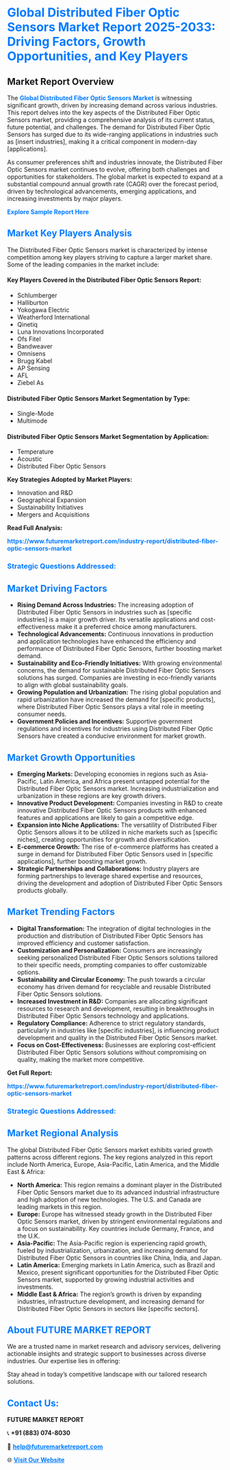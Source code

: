 <h1 style="color: #007BFF;">Global Distributed Fiber Optic Sensors Market Report 2025-2033: Driving Factors, Growth Opportunities, and Key Players</h1>

<section id="overview">
<h2>Market Report Overview</h2>
<p>The <a href="https://www.futuremarketreport.com/industry-report/distributed-fiber-optic-sensors-market" style="color: #007BFF; text-decoration: none;"><strong>Global Distributed Fiber Optic Sensors Market</strong></a> is witnessing significant growth, driven by increasing demand across various industries. This report delves into the key aspects of the Distributed Fiber Optic Sensors market, providing a comprehensive analysis of its current status, future potential, and challenges. The demand for Distributed Fiber Optic Sensors has surged due to its wide-ranging applications in industries such as [insert industries], making it a critical component in modern-day [applications].</p>
<p>As consumer preferences shift and industries innovate, the Distributed Fiber Optic Sensors market continues to evolve, offering both challenges and opportunities for stakeholders. The global market is expected to expand at a substantial compound annual growth rate (CAGR) over the forecast period, driven by technological advancements, emerging applications, and increasing investments by major players.</p>
</section>

<section id="overview">
<p><a href="https://www.futuremarketreport.com/request-sample/reportId=116397" style="color: #007BFF; text-decoration: none;"><strong>Explore Sample Report Here</strong></a></p>
</section>

<section id="key-players">
<h2 style="color: #007BFF;">Market Key Players Analysis</h2>
<p>The Distributed Fiber Optic Sensors market is characterized by intense competition among key players striving to capture a larger market share. Some of the leading companies in the market include:</p>
<h4>Key Players Covered in the Distributed Fiber Optic Sensors Report:</h4>
<ul><li>Schlumberger</li><li>Halliburton</li><li>Yokogawa Electric</li><li>Weatherford International</li><li>Qinetiq</li><li>Luna Innovations Incorporated</li><li>Ofs Fitel</li><li>Bandweaver</li><li>Omnisens</li><li>Brugg Kabel</li><li>AP Sensing</li><li>AFL</li><li>Ziebel As</li></ul>
<h4>Distributed Fiber Optic Sensors Market Segmentation by Type:</h4>
<ul><li>Single-Mode</li><li>Multimode</li></ul>

<h4>Distributed Fiber Optic Sensors Market Segmentation by Application:</h4>
<ul><li>Temperature</li><li>Acoustic</li><li>Distributed Fiber Optic Sensors</li></ul>
<p><strong>Key Strategies Adopted by Market Players:</strong></p>
<ul>
<li>Innovation and R&D</li>
<li>Geographical Expansion</li>
<li>Sustainability Initiatives</li>
<li>Mergers and Acquisitions</li>
</ul>
</section>

<section>
<p><strong>Read Full Analysis: </strong></p><a href="https://www.futuremarketreport.com/industry-report/distributed-fiber-optic-sensors-market" style="color: #007BFF; text-decoration: none;"><strong>https://www.futuremarketreport.com/industry-report/distributed-fiber-optic-sensors-market</strong></a>
<h3 style="color: #007BFF;">Strategic Questions Addressed:</h3>
</section>

<section id="driving-factors">
<h2 style="color: #007BFF;">Market Driving Factors</h2>
<ul>
<li><strong>Rising Demand Across Industries:</strong> The increasing adoption of Distributed Fiber Optic Sensors in industries such as [specific industries] is a major growth driver. Its versatile applications and cost-effectiveness make it a preferred choice among manufacturers.</li>
<li><strong>Technological Advancements:</strong> Continuous innovations in production and application technologies have enhanced the efficiency and performance of Distributed Fiber Optic Sensors, further boosting market demand.</li>
<li><strong>Sustainability and Eco-Friendly Initiatives:</strong> With growing environmental concerns, the demand for sustainable Distributed Fiber Optic Sensors solutions has surged. Companies are investing in eco-friendly variants to align with global sustainability goals.</li>
<li><strong>Growing Population and Urbanization:</strong> The rising global population and rapid urbanization have increased the demand for [specific products], where Distributed Fiber Optic Sensors plays a vital role in meeting consumer needs.</li>
<li><strong>Government Policies and Incentives:</strong> Supportive government regulations and incentives for industries using Distributed Fiber Optic Sensors have created a conducive environment for market growth.</li>
</ul>
</section>

<section id="growth-opportunities">
<h2 style="color: #007BFF;">Market Growth Opportunities</h2>
<ul>
<li><strong>Emerging Markets:</strong> Developing economies in regions such as Asia-Pacific, Latin America, and Africa present untapped potential for the Distributed Fiber Optic Sensors market. Increasing industrialization and urbanization in these regions are key growth drivers.</li>
<li><strong>Innovative Product Development:</strong> Companies investing in R&D to create innovative Distributed Fiber Optic Sensors products with enhanced features and applications are likely to gain a competitive edge.</li>
<li><strong>Expansion into Niche Applications:</strong> The versatility of Distributed Fiber Optic Sensors allows it to be utilized in niche markets such as [specific niches], creating opportunities for growth and diversification.</li>
<li><strong>E-commerce Growth:</strong> The rise of e-commerce platforms has created a surge in demand for Distributed Fiber Optic Sensors used in [specific applications], further boosting market growth.</li>
<li><strong>Strategic Partnerships and Collaborations:</strong> Industry players are forming partnerships to leverage shared expertise and resources, driving the development and adoption of Distributed Fiber Optic Sensors products globally.</li>
</ul>
</section>

<section id="trending-factors">
<h2 style="color: #007BFF;">Market Trending Factors</h2>
<ul>
<li><strong>Digital Transformation:</strong> The integration of digital technologies in the production and distribution of Distributed Fiber Optic Sensors has improved efficiency and customer satisfaction.</li>
<li><strong>Customization and Personalization:</strong> Consumers are increasingly seeking personalized Distributed Fiber Optic Sensors solutions tailored to their specific needs, prompting companies to offer customizable options.</li>
<li><strong>Sustainability and Circular Economy:</strong> The push towards a circular economy has driven demand for recyclable and reusable Distributed Fiber Optic Sensors solutions.</li>
<li><strong>Increased Investment in R&D:</strong> Companies are allocating significant resources to research and development, resulting in breakthroughs in Distributed Fiber Optic Sensors technology and applications.</li>
<li><strong>Regulatory Compliance:</strong> Adherence to strict regulatory standards, particularly in industries like [specific industries], is influencing product development and quality in the Distributed Fiber Optic Sensors market.</li>
<li><strong>Focus on Cost-Effectiveness:</strong> Businesses are exploring cost-efficient Distributed Fiber Optic Sensors solutions without compromising on quality, making the market more competitive.</li>
</ul>
</section>

<section>
<p><strong>Get Full Report: </strong></p><a href="https://www.futuremarketreport.com/industry-report/distributed-fiber-optic-sensors-market" style="color: #007BFF; text-decoration: none;"><strong>https://www.futuremarketreport.com/industry-report/distributed-fiber-optic-sensors-market</strong></a>
<h3 style="color: #007BFF;">Strategic Questions Addressed:</h3>
</section>


<section id="regional-analysis">
<h2 style="color: #007BFF;">Market Regional Analysis</h2>
<p>The global Distributed Fiber Optic Sensors market exhibits varied growth patterns across different regions. The key regions analyzed in this report include North America, Europe, Asia-Pacific, Latin America, and the Middle East & Africa:</p>
<ul>
<li><strong>North America:</strong> This region remains a dominant player in the Distributed Fiber Optic Sensors market due to its advanced industrial infrastructure and high adoption of new technologies. The U.S. and Canada are leading markets in this region.</li>
<li><strong>Europe:</strong> Europe has witnessed steady growth in the Distributed Fiber Optic Sensors market, driven by stringent environmental regulations and a focus on sustainability. Key countries include Germany, France, and the U.K.</li>
<li><strong>Asia-Pacific:</strong> The Asia-Pacific region is experiencing rapid growth, fueled by industrialization, urbanization, and increasing demand for Distributed Fiber Optic Sensors in countries like China, India, and Japan.</li>
<li><strong>Latin America:</strong> Emerging markets in Latin America, such as Brazil and Mexico, present significant opportunities for the Distributed Fiber Optic Sensors market, supported by growing industrial activities and investments.</li>
<li><strong>Middle East & Africa:</strong> The region’s growth is driven by expanding industries, infrastructure development, and increasing demand for Distributed Fiber Optic Sensors in sectors like [specific sectors].</li>
</ul>
</section>

<footer>
<h2 style="color: #007BFF;">About FUTURE MARKET REPORT</h2>
<p>We are a trusted name in market research and advisory services, delivering actionable insights and strategic support to businesses across diverse industries. Our expertise lies in offering:</p>

<p>Stay ahead in today’s competitive landscape with our tailored research solutions.</p>

<h2 style="color: #007BFF;">Contact Us:</h2>
<p><strong>FUTURE MARKET REPORT</strong></p>
<p>📞 <strong>+91 (883) 074-8030</strong></p>
<p>📧 <strong><a href="mailto:help@futuremarketreport.com" style="color: #007BFF;">help@futuremarketreport.com</a></strong></p>
<p>🌐 <strong><a href="https://www.futuremarketreport.com/" style="color: #007BFF;">Visit Our Website</a></strong></p>
</footer>